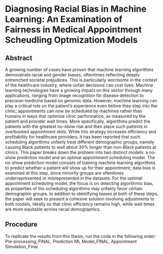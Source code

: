# Diagnosing Racial Bias in Machine Learning: An Examination of Fairness in Medical Appointment Scheudling Optmization Models

## Abstract 
A growing number of cases have proven that machine learning algorithms demonstrate racial and gender biases, oftentimes reflecting deeply entrenched societal prejudices. This is particularly worrisome in the context of the healthcare industry, where unfair decisions can cost lives. Machine learning technologies have a growing impact on this sector through many applications, ranging from image recognition for disease detection to precision medicine based on genomic data. However, machine learning can play a critical role on the patient’s experience even before they step into the clinic; appointments can now be scheduled by machines rather than humans in ways that optimize clinic performance, as measured by the patient and provider wait times. More specifically, algorithms predict the patients with the greatest no-show risk and then place such patients in overbooked appointment slots. While this strategy increases efficiency and profitability for healthcare providers, it has been reported that such scheduling algorithms unfairly treat different demographic groups, namely causing Black patients to wait about 30% longer than non-Black patients at clinics. This paper breaks down the problem into two distinct models: a no-show prediction model and an optimal appointment scheduling model. The no-show prediction model consists of training machine learning algorithms to predict whether a patient will show up for their appointment; data bias is examined at this step, since minority groups are oftentimes underrepresented or misrepresented in the datasets. For the optimal appointment scheduling model, the focus is on detecting algorithmic bias, as properties of the scheduling algorithms may unfairly favor certain demographic groups. In addition to identifying biases at both of these steps, the paper will seek to present a cohesive solution involving adjustments to both models, ideally so that clinic efficiency remains high, while wait times are more equitable across racial demographics. 

## Procedure
To replicate the results from this thesis, run the code in the following order: Pre-processing_FINAL, Prediction ML Model_FINAL, Appointment Simulation_Final.
